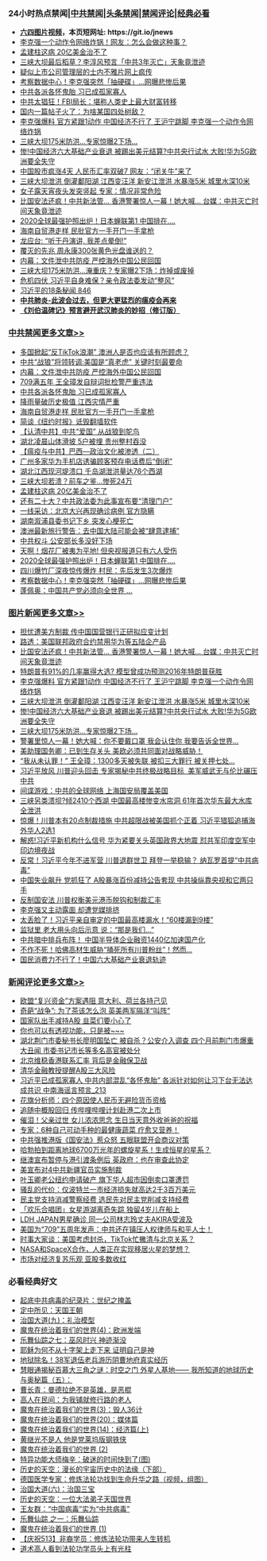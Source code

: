 <div id="tt">
<h3>24小时热点禁闻|<a href="#%E4%B8%AD%E5%85%B1%E7%A6%81%E9%97%BB%E6%9B%B4%E5%A4%9A%E6%96%87%E7%AB%A0">中共禁闻</a>|<a href="#%E5%9B%BE%E7%89%87%E6%96%B0%E9%97%BB%E6%9B%B4%E5%A4%9A%E6%96%87%E7%AB%A0">头条禁闻</a>|<a href="#%E6%96%B0%E9%97%BB%E8%AF%84%E8%AE%BA%E6%9B%B4%E5%A4%9A%E6%96%87%E7%AB%A0">禁闻评论|<a href="#%E5%BF%85%E7%9C%8B%E7%BB%8F%E5%85%B8%E5%A5%BD%E6%96%87">经典必看</a></h3>
<ul>
<li><b><a href="http://d1.bdrive.tk/64.mp4" target="_blank">六四图片视频</a>，本页短网址: https://git.io/jnews</b></li>
<li><a href="https://github.com/fqnews/bnews/blob/master/cnnews/20200709/1357958.md">李克强一个动作令网络炸锅！网友：怎么会做这种事？</a></li>
<li><a href="https://github.com/fqnews/bnews/blob/master/cbnews/20200709/1358153.md">孟建柱这病 20亿美金治不了</a></li>
<li><a href="https://github.com/fqnews/bnews/blob/master/cbnews/20200709/1358013.md">三峡大坝最后稻草？李淳风预言「中共3年灭亡」天象竟泄迹</a></li>
<li><a href="https://github.com/fqnews/bnews/blob/master/cnnews/hknews/20200709/1358200.md">疑似上市公司管理层的士内不雅片网上疯传</a></li>
<li><a href="https://github.com/fqnews/bnews/blob/master/cbnews/20200709/1358066.md">考察数据中心！李克强突然「抽硬碟」…网曝悲惨后果</a></li>
<li><a href="https://github.com/fqnews/bnews/blob/master/cbnews/20200709/1358230.md">中共各派各怀鬼胎 习已成孤家寡人</a></li>
<li><a href="https://github.com/fqnews/bnews/blob/master/cnnews/20200709/1357995.md">中共太猖狂！FBI局长：堪称人类史上最大财富转移</a></li>
<li><a href="https://github.com/fqnews/bnews/blob/master/comments/20200709/1358000.md">国内一篇帖子火了：为啥某国四处树敌？</a></li>
<li><a href="https://github.com/fqnews/bnews/blob/master/topimagenews/20200709/1358239.md">李克强爆料 官方紧跟1动作 中国经济不行了 王沪宁跳脚 李克强一个动作令网络炸锅</a></li>
<li><a href="https://github.com/fqnews/bnews/blob/master/topimagenews/20200709/1358165.md">三峡大坝175米防洪…专家惊曝2下场...</a></li>
<li><a href="https://github.com/fqnews/bnews/blob/master/topimagenews/20200709/1358187.md">惨!中国经济六大基础产业衰退 被踢出美元结算?中共央行试水 大败!华为5G欧洲要全失守</a></li>
<li><a href="https://github.com/fqnews/bnews/blob/master/comments/20200709/1358188.md">中国股市疯涨4天 人民币汇率双破7 网友：“闭关牛”来了</a></li>
<li><a href="https://github.com/fqnews/bnews/blob/master/topimagenews/20200709/1358233.md">三峡大坝泄洪 倒灌鄱阳湖 江西变汪洋 新安江泄洪 水暴涨5米 城里水深10米</a></li>
<li><a href="https://github.com/fqnews/bnews/blob/master/funmedia/20200709/1358223.md">女子露天宵夜头发突竖起 专家：情况非常危险</a></li>
<li><a href="https://github.com/fqnews/bnews/blob/master/topimagenews/20200709/1358346.md">比国安法还疯！中共新法管... 香港警署惊人一幕！她大喊… 台媒：中共灭亡时间天象竟泄迹</a></li>
<li><a href="https://github.com/fqnews/bnews/blob/master/cbnews/20200709/1358080.md">2020全球最强护照出炉！日本蝉联第1 中国排在…. </a></li>
<li><a href="https://github.com/fqnews/bnews/blob/master/cbnews/20200709/1358221.md">海南自贸港走样 民批官方一手开门一手拿枪</a></li>
<li><a href="https://github.com/fqnews/bnews/blob/master/cnnews/20200709/1358211.md">龙应台: “听于丹演讲, 我差点晕倒!”</a></li>
<li><a href="https://github.com/fqnews/bnews/blob/master/lifebaike/20200709/1358005.md">覆灭的先兆 周永康300张黄色光盘谁送的？</a></li>
<li><a href="https://github.com/fqnews/bnews/blob/master/cbnews/20200709/1358341.md">内幕：文件泄中共防疫 严控海外中国公民回国</a></li>
<li><a href="https://github.com/fqnews/bnews/blob/master/cnnews/20200709/1358042.md">三峡大坝175米防洪…淹重庆？专家曝2下场：炸掉或废掉</a></li>
<li><a href="https://github.com/fqnews/bnews/blob/master/cnnews/20200709/1358091.md">危机四伏 习近平自身难保？亲令政法委发动“整风”</a></li>
<li><a href="https://github.com/fqnews/bnews/blob/master/bannedvideo/20200709/1358340.md">习近平的18条秘闻 846</a></li>
<li><b><a href="https://github.com/fqnews/bnews/blob/master/comments/20200211/1275071.md" target="_blank">中共肺炎-此波会过去，但更大更猛烈的瘟疫会再来</a></b></li>
<li><b><a href="https://github.com/fqnews/bnews/blob/master/comments/20200207/1272816.md" target="_blank">《刘伯温碑记》预言避开武汉肺炎的妙招（修订版）</a></b></li>
</ul>
</div>

<div class="catlist">
<h3><a href="https://github.com/fqnews/bnews/blob/master/cbnews/" target="_blank">中共禁闻</a><span><a href="https://github.com/fqnews/bnews/blob/master/cbnews/" target="_blank" rel="nofollow">更多文章>></a></span></h3>
<ul>
<li><a href="https://github.com/fqnews/bnews/blob/master/cbnews/20200710/1358385.md" target="_blank">多国掀起“反TikTok浪潮” 澳洲人是否也应该有所顾虑？</a></li>
<li><a href="https://github.com/fqnews/bnews/blob/master/cbnews/20200710/1358376.md" target="_blank">中共“战狼”将领转调:美国是“真老虎” 关键时刻最要命</a></li>
<li><a href="https://github.com/fqnews/bnews/blob/master/cbnews/20200709/1358341.md" target="_blank">内幕：文件泄中共防疫 严控海外中国公民回国</a></li>
<li><a href="https://github.com/fqnews/bnews/blob/master/cbnews/20200709/1358311.md" target="_blank">709满五年 王全璋发自辩词批检警严重违法</a></li>
<li><a href="https://github.com/fqnews/bnews/blob/master/cbnews/20200709/1358230.md" target="_blank">中共各派各怀鬼胎 习已成孤家寡人</a></li>
<li><a href="https://github.com/fqnews/bnews/blob/master/cbnews/20200709/1358222.md" target="_blank">降雨量破历史极值 江西灾情严重</a></li>
<li><a href="https://github.com/fqnews/bnews/blob/master/cbnews/20200709/1358221.md" target="_blank">海南自贸港走样 民批官方一手开门一手拿枪</a></li>
<li><a href="https://github.com/fqnews/bnews/blob/master/cbnews/20200709/1358219.md" target="_blank">简谈《纽约时报》诋毁翻墙软件</a></li>
<li><a href="https://github.com/fqnews/bnews/blob/master/cbnews/20200709/1358216.md" target="_blank">【认清中共】中共“爱国” 从战狼到鸵鸟</a></li>
<li><a href="https://github.com/fqnews/bnews/blob/master/cbnews/20200709/1358190.md" target="_blank">湖北凌晨山体滑坡 5户被埋 贵州整村吞没</a></li>
<li><a href="https://github.com/fqnews/bnews/blob/master/cbnews/20200709/1358132.md" target="_blank">【瘟疫与中共】巴西—政治文化被渗透（二）</a></li>
<li><a href="https://github.com/fqnews/bnews/blob/master/cbnews/20200709/1358182.md" target="_blank">广州多家华为手机店诱骗顾客预存电话费后“倒闭”</a></li>
<li><a href="https://github.com/fqnews/bnews/blob/master/cbnews/20200709/1358179.md" target="_blank">湖北江西现河堤溃口 千岛湖泄洪量达76个西湖</a></li>
<li><a href="https://github.com/fqnews/bnews/blob/master/cbnews/20200709/1358178.md" target="_blank">三峡大坝若溃？前车之鉴…惨死24万</a></li>
<li><a href="https://github.com/fqnews/bnews/blob/master/cbnews/20200709/1358153.md" target="_blank">孟建柱这病 20亿美金治不了</a></li>
<li><a href="https://github.com/fqnews/bnews/blob/master/cbnews/20200709/1358140.md" target="_blank">还有二十大？中共政法委为此事宣布要“清理门户”</a></li>
<li><a href="https://github.com/fqnews/bnews/blob/master/cbnews/20200709/1358139.md" target="_blank">一线采访：北京大兴再现确诊病例 官方隐瞒</a></li>
<li><a href="https://github.com/fqnews/bnews/blob/master/cbnews/20200709/1358138.md" target="_blank">湖南溆浦县委书记下乡 突发心梗死亡</a></li>
<li><a href="https://github.com/fqnews/bnews/blob/master/cbnews/20200709/1358100.md" target="_blank">澳洲最新旅行警告：去中国大陆可能会被“肆意逮捕”</a></li>
<li><a href="https://github.com/fqnews/bnews/blob/master/cbnews/20200709/1358082.md" target="_blank">中共权斗 公安部长多没好下场</a></li>
<li><a href="https://github.com/fqnews/bnews/blob/master/cbnews/20200709/1358081.md" target="_blank">天啊！烟花厂被夷为平地! 但央视报道只有六人受伤</a></li>
<li><a href="https://github.com/fqnews/bnews/blob/master/cbnews/20200709/1358080.md" target="_blank">2020全球最强护照出炉！日本蝉联第1 中国排在….</a></li>
<li><a href="https://github.com/fqnews/bnews/blob/master/cbnews/20200709/1358079.md" target="_blank">四川爆竹厂深夜惊传爆炸 村民：先后发生3次爆炸</a></li>
<li><a href="https://github.com/fqnews/bnews/blob/master/cbnews/20200709/1358066.md" target="_blank">考察数据中心！李克强突然「抽硬碟」…网曝悲惨后果</a></li>
<li><a href="https://github.com/fqnews/bnews/blob/master/cbnews/20200709/1358065.md" target="_blank">蓬佩奥：中国共产党必须向全世界 &#8230;</a></li>

</ul>
</div>
<div class="catlist">
<h3><a href="https://github.com/fqnews/bnews/blob/master/topimagenews/" target="_blank">图片新闻</a><span><a href="https://github.com/fqnews/bnews/blob/master/topimagenews/" target="_blank" rel="nofollow">更多文章>></a></span></h3>
<ul>
<li><a href="https://github.com/fqnews/bnews/blob/master/topimagenews/20200710/1358366.md" target="_blank">担忧遭美方制裁 传中国国营银行正研拟应变计划</a></li>
<li><a href="https://github.com/fqnews/bnews/blob/master/topimagenews/20200710/1358362.md" target="_blank">路透：美国联邦政府合约禁用华为等五陆企产品</a></li>
<li><a href="https://github.com/fqnews/bnews/blob/master/topimagenews/20200709/1358346.md" target="_blank">比国安法还疯！中共新法管&#8230; 香港警署惊人一幕！她大喊… 台媒：中共灭亡时间天象竟泄迹</a></li>
<li><a href="https://github.com/fqnews/bnews/blob/master/topimagenews/20200709/1358337.md" target="_blank">特朗普有91%的几率赢得大选? 模型曾成功预测2016年特朗普获胜</a></li>
<li><a href="https://github.com/fqnews/bnews/blob/master/topimagenews/20200709/1358239.md" target="_blank">李克强爆料 官方紧跟1动作 中国经济不行了 王沪宁跳脚 李克强一个动作令网络炸锅</a></li>
<li><a href="https://github.com/fqnews/bnews/blob/master/topimagenews/20200709/1358233.md" target="_blank">三峡大坝泄洪 倒灌鄱阳湖 江西变汪洋 新安江泄洪 水暴涨5米 城里水深10米</a></li>
<li><a href="https://github.com/fqnews/bnews/blob/master/topimagenews/20200709/1358187.md" target="_blank">惨!中国经济六大基础产业衰退 被踢出美元结算?中共央行试水 大败!华为5G欧洲要全失守</a></li>
<li><a href="https://github.com/fqnews/bnews/blob/master/topimagenews/20200709/1358165.md" target="_blank">三峡大坝175米防洪…专家惊曝2下场&#8230;</a></li>
<li><a href="https://github.com/fqnews/bnews/blob/master/topimagenews/20200709/1358137.md" target="_blank">警署里惊人一幕！她大喊：你不要戴口罩 我会认住你 我要告诉全世界…</a></li>
<li><a href="https://github.com/fqnews/bnews/blob/master/topimagenews/20200709/1358136.md" target="_blank">美助理国务卿：已到生存关头 美欧必须共同面对战略威胁！</a></li>
<li><a href="https://github.com/fqnews/bnews/blob/master/topimagenews/20200709/1358078.md" target="_blank">“我从未认罪！” 王全璋：1300多天被失联 被扣三大罪行 被关押七处…</a></li>
<li><a href="https://github.com/fqnews/bnews/blob/master/topimagenews/20200709/1357895.md" target="_blank">习近平放风 川普迎头回击 专家揭秘中共终极战略目标  美军威武无与伦比碾压中共</a></li>
<li><a href="https://github.com/fqnews/bnews/blob/master/topimagenews/20200709/1357813.md" target="_blank">间谍游戏：中共的全球网络 上海国安局覆盖美国</a></li>
<li><a href="https://github.com/fqnews/bnews/blob/master/topimagenews/20200708/1357792.md" target="_blank">三峡另类溃坝?倾2410个西湖 中国最高楼惨变水帘洞 61年首次华东最大水库全泄洪</a></li>
<li><a href="https://github.com/fqnews/bnews/blob/master/topimagenews/20200708/1357762.md" target="_blank">惊爆！川普本有20点制裁措施 中共超限战被美国抓个正着 习近平猎狐追捕海外华人2选1</a></li>
<li><a href="https://github.com/fqnews/bnews/blob/master/topimagenews/20200708/1357753.md" target="_blank">解惑!习近平新机构什么信号 华为紧要关头英国政界大地震 怼共军印度空军中印边境夜战</a></li>
<li><a href="https://github.com/fqnews/bnews/blob/master/topimagenews/20200708/1357682.md" target="_blank">反常！习近平今年不进军营 川普退群世卫 拜登一举稳输？ 纳瓦罗首提“中共病毒”</a></li>
<li><a href="https://github.com/fqnews/bnews/blob/master/topimagenews/20200708/1357633.md" target="_blank">中国失业飙升 党抓狂了 A股暴涨百份减持公告套现 中共操纵靠央视和它两只手</a></li>
<li><a href="https://github.com/fqnews/bnews/blob/master/topimagenews/20200708/1357608.md" target="_blank">反制国安法 川普权衡美元港币脱钩和制裁汇丰</a></li>
<li><a href="https://github.com/fqnews/bnews/blob/master/topimagenews/20200708/1357565.md" target="_blank">李克强又主动露面 却遭党媒排挤</a></li>
<li><a href="https://github.com/fqnews/bnews/blob/master/topimagenews/20200708/1357554.md" target="_blank">太丢脸了！习近平亲自审定的中国最高楼漏水！“60楼漏到9楼”</a></li>
<li><a href="https://github.com/fqnews/bnews/blob/master/topimagenews/20200708/1357528.md" target="_blank">监狱里 老大用头向后示意 说：“那是我们&#8230;”</a></li>
<li><a href="https://github.com/fqnews/bnews/blob/master/topimagenews/20200708/1357527.md" target="_blank">中共暗中排兵布阵！ 中国半导体企业融资1440亿加速国产化</a></li>
<li><a href="https://github.com/fqnews/bnews/blob/master/topimagenews/20200708/1357429.md" target="_blank">不作不死！哈佛高材生威胁“捅死所有川普粉丝”！然而…</a></li>
<li><a href="https://github.com/fqnews/bnews/blob/master/topimagenews/20200708/1357406.md" target="_blank">国民消费力不行了！中国六大基础产业衰退轨迹</a></li>

</ul>
</div>
<div class="catlist">
<h3><a href="https://github.com/fqnews/bnews/blob/master/comments/" target="_blank">新闻评论</a><span><a href="https://github.com/fqnews/bnews/blob/master/comments/" target="_blank" rel="nofollow">更多文章>></a></span></h3>
<ul>
<li><a href="https://github.com/fqnews/bnews/blob/master/comments/20200710/1358462.md" target="_blank">欧盟“复兴资金”方案遇阻  意大利、荷兰各持己见</a></li>
<li><a href="https://github.com/fqnews/bnews/blob/master/comments/20200710/1358459.md" target="_blank">奇葩“战争”: 为了茶该怎么泡 英美两军隔洋“叫阵”</a></li>
<li><a href="https://github.com/fqnews/bnews/blob/master/comments/20200710/1358455.md" target="_blank">国家队出手减持A股 韭菜们要小心了</a></li>
<li><a href="https://github.com/fqnews/bnews/blob/master/comments/20200710/1358454.md" target="_blank">你也可以有透视功能，只是被~~~</a></li>
<li><a href="https://github.com/fqnews/bnews/blob/master/comments/20200710/1358452.md" target="_blank">湖北荆门市委秘书长廖明国坠亡 被自杀？公安介入调查 四个月前荆门市爆重大丑闻 市委书记市长等多名高官被处分</a></li>
<li><a href="https://github.com/fqnews/bnews/blob/master/comments/20200710/1358451.md" target="_blank">北京维稳香港联系汇率 背后是金融保卫战</a></li>
<li><a href="https://github.com/fqnews/bnews/blob/master/comments/20200710/1358447.md" target="_blank">清华金融教授提醒A股三大风险</a></li>
<li><a href="https://github.com/fqnews/bnews/blob/master/comments/20200710/1358444.md" target="_blank">习近平已成孤家寡人 中共内部混乱“各怀鬼胎” 各派针对如何让习下台无法达成共识 中南海谣言预言_213</a></li>
<li><a href="https://github.com/fqnews/bnews/blob/master/comments/20200710/1358441.md" target="_blank">花旗分析师：四个原因使人民币无避险货币资格</a></li>
<li><a href="https://github.com/fqnews/bnews/blob/master/comments/20200710/1358440.md" target="_blank">追随中概股回归  传哔哩哔哩计划赴港二次上市</a></li>
<li><a href="https://github.com/fqnews/bnews/blob/master/comments/20200710/1358433.md" target="_blank">催泪！父亲过世 女儿浓浓思念 生日当天意外收爸爸的祝福</a></li>
<li><a href="https://github.com/fqnews/bnews/blob/master/comments/20200710/1358432.md" target="_blank">专家：6种自己可动手种的最健康蔬菜  疗愈又营养！</a></li>
<li><a href="https://github.com/fqnews/bnews/blob/master/comments/20200710/1358426.md" target="_blank">中共强推港版《国安法》惹众怒 五眼联盟开会商议对策</a></li>
<li><a href="https://github.com/fqnews/bnews/blob/master/comments/20200710/1358417.md" target="_blank">哈勃拍到距离地球6700万光年的螺旋星系！生成恒星的星系？</a></li>
<li><a href="https://github.com/fqnews/bnews/blob/master/comments/20200710/1358407.md" target="_blank">继澳宣布暂停与港引渡条例后  英政府：也在审查此协定</a></li>
<li><a href="https://github.com/fqnews/bnews/blob/master/comments/20200710/1358398.md" target="_blank">美宣布对4中共新疆官员实施制裁</a></li>
<li><a href="https://github.com/fqnews/bnews/blob/master/comments/20200710/1358397.md" target="_blank">叶玉卿老公纽约申请破产  旗下华人超市因倒卖口罩遭罚</a></li>
<li><a href="https://github.com/fqnews/bnews/blob/master/comments/20200710/1358381.md" target="_blank">骚乱的代价：仅波特兰一市经济损失就高达2千3百万美元</a></li>
<li><a href="https://github.com/fqnews/bnews/blob/master/comments/20200710/1358370.md" target="_blank">民主党支持消减警察经费 选民先对民主党削减支持经费</a></li>
<li><a href="https://github.com/fqnews/bnews/blob/master/comments/20200710/1358369.md" target="_blank">「欢乐合唱团」女星游湖离奇失踪  独留4岁儿在船上</a></li>
<li><a href="https://github.com/fqnews/bnews/blob/master/comments/20200709/1358356.md" target="_blank">LDH  JAPAN男星确诊  同一公司林志玲丈夫AKIRA受波及</a></li>
<li><a href="https://github.com/fqnews/bnews/blob/master/comments/20200709/1358338.md" target="_blank">美国为“709”五周年发声：中共还在镇压人权律师与和平人士！</a></li>
<li><a href="https://github.com/fqnews/bnews/blob/master/comments/20200709/1358320.md" target="_blank">时事大家谈：美国考虑封杀，TikTok忙撇清与北京关系？</a></li>
<li><a href="https://github.com/fqnews/bnews/blob/master/comments/20200709/1358317.md" target="_blank">NASA和SpaceX合作，人类正在实现移居火星的梦想？</a></li>
<li><a href="https://github.com/fqnews/bnews/blob/master/comments/20200709/1358308.md" target="_blank">市场对经济复苏乐观 亚股多数收红</a></li>

</ul>
</div>

<div class="catlist">
<h3>必看经典好文</h3>
<ul>
<li><a href="https://github.com/fqnews/bnews/blob/master/comments/20200702/1354076.md" target="_blank">起底中共病毒的纪录片：世纪之掩盖</a></li>
<li><a href="https://github.com/fqnews/bnews/blob/master/tculture/xiulian/20151111/470021.md" target="_blank">定中所见：天国王朝</a></li>
<li><a href="https://github.com/fqnews/bnews/blob/master/cbnews/20180315/914943.md" target="_blank">治国大道(九)：礼治模型</a></li>
<li><a href="https://github.com/fqnews/bnews/blob/master/topimagenews/20180522/946266.md" target="_blank">魔鬼在统治着我们的世界(4)：欧洲发端</a></li>
<li><a href="https://github.com/fqnews/bnews/blob/master/tculture/20190101/792550.md" target="_blank">乐舞仙踪之七：巫风时兴 神迹渐没</a></li>
<li><a href="https://github.com/fqnews/bnews/blob/master/ccpdope/20190803/1168965.md" target="_blank">耶稣为何不从十字架上走下来 证明自己是神</a></li>
<li><a href="https://github.com/fqnews/bnews/blob/master/cbnews/20200531/1337381.md" target="_blank">地狱除名！38军退伍老兵游历阴曹地府真实经历</a></li>
<li><a href="https://github.com/fqnews/bnews/blob/master/cbnews/20170907/819423.md" target="_blank">慧眼通揭秘百慕大三角之谜：时空之门 外星人基地—— 我所知道的地球历史与奥秘篇（五）：</a></li>
<li><a href="https://github.com/fqnews/bnews/blob/master/comments/20180726/727420.md" target="_blank">曹长青：曼德拉绝不是英雄，是恶棍</a></li>
<li><a href="https://github.com/fqnews/bnews/blob/master/tculture/20121023/72121.md" target="_blank">高人在民间：为我铺就修行路的老人</a></li>
<li><a href="https://github.com/fqnews/bnews/blob/master/topimagenews/20180521/945342.md" target="_blank">魔鬼在统治着我们的世界(3)：毁人36计</a></li>
<li><a href="https://github.com/fqnews/bnews/blob/master/comments/20180725/976787.md" target="_blank">魔鬼在统治着我们的世界(20)：媒体篇</a></li>
<li><a href="https://github.com/fqnews/bnews/blob/master/topimagenews/20180605/953415.md" target="_blank">魔鬼在统治着我们的世界(14)：经济篇(上)</a></li>
<li><a href="https://github.com/fqnews/bnews/blob/master/lifebaike/20190522/1131765.md" target="_blank">黄继光不是人 他是党莱坞版钢铁侠</a></li>
<li><a href="https://github.com/fqnews/bnews/blob/master/topimagenews/20180520/944940.md" target="_blank">魔鬼在统治着我们的世界 (2)</a></li>
<li><a href="https://github.com/fqnews/bnews/blob/master/ccpdope/20200703/1355002.md" target="_blank">特异功能大师梅辛：破迷的时间快到了(图)</a></li>
<li><a href="https://github.com/fqnews/bnews/blob/master/tculture/20121025/73066.md" target="_blank">历史的天空：漫长的宇宙历史中的法缘（下部）</a></li>
<li><a href="https://github.com/fqnews/bnews/blob/master/comments/20200607/783186.md" target="_blank">德国医学专家：修炼法轮功找到生命升华之路（视频，组图）</a></li>
<li><a href="https://github.com/fqnews/bnews/blob/master/cbnews/20180312/913459.md" target="_blank">治国大道(六)：治国三宝</a></li>
<li><a href="https://github.com/fqnews/bnews/blob/master/tculture/20121025/73067.md" target="_blank">历史的天空：一位大法弟子天国世界</a></li>
<li><a href="https://github.com/fqnews/bnews/blob/master/comments/20200318/1295755.md" target="_blank">王友群：“中国病毒”实为“中共病毒”</a></li>
<li><a href="https://github.com/fqnews/bnews/blob/master/tculture/20170710/789533.md" target="_blank">乐舞仙踪 之一：乐舞仙踪</a></li>
<li><a href="https://github.com/fqnews/bnews/blob/master/topimagenews/20180519/944624.md" target="_blank">魔鬼在统治着我们的世界 (1)</a></li>
<li><a href="https://github.com/fqnews/bnews/blob/master/cbnews/20200518/1330564.md" target="_blank">【庆祝513】非裔学员：修炼法轮功带来人生转机</a></li>
<li><a href="https://github.com/fqnews/bnews/blob/master/comments/20200227/1284657.md" target="_blank">道术高人看到法轮功学员头上有光柱</a></li>

</ul>
</div>
